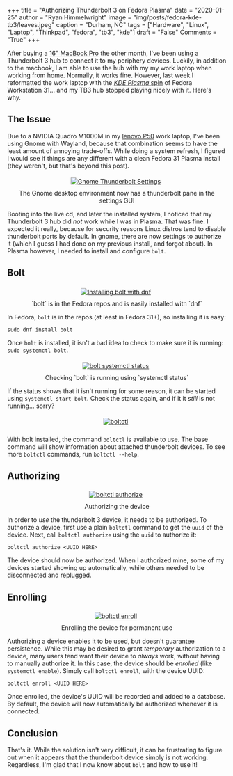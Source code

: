 +++
title  = "Authorizing Thunderbolt 3 on Fedora Plasma"
date   = "2020-01-25"
author = "Ryan Himmelwright"
image  = "img/posts/fedora-kde-tb3/leaves.jpeg"
caption = "Durham, NC"
tags   = ["Hardware", "Linux", "Laptop", "Thinkpad", "fedora", "tb3", "kde"]
draft  = "False"
Comments = "True"
+++

After buying a [16" MacBook Pro](/post/new-2019-16inch-mbp/) the other month,
I've been using a Thunderbolt 3 hub to connect it to my periphery devices.
Luckily, in addition to the macbook, I am able to use the hub with my my work
laptop when working from home. Normally, it works fine. However, last week I
reformatted the work laptop with the [*KDE Plasma* spin](https://spins.fedoraproject.org/kde/) of
Fedora Workstation 31... and my TB3 hub stopped playing nicely with it.
Here's why.

<!--more-->

## The Issue

Due to a NVIDIA Quadro M1000M in my [lenovo
P50](https://www.lenovo.com/us/en/laptops/thinkpad/thinkpad-p/ThinkPad-P50/p/22TP2WPWP50)
work laptop, I've been using Gnome with Wayland, because that combination seems
to have the least amount of annoying trade-offs. While doing a system refresh,
I figured I would see if things are any different with a clean Fedora 31 Plasma
install (they weren't, but that's beyond this post).

<center>
<a href="/img/posts/fedora-kde-tb3/gnome-tb3-settings.png">
<img alt="Gnome Thunderbolt Settings" src="/img/posts/fedora-kde-tb3/gnome-tb3-settings.png" style="max-width: 100%; padding: 5px 15px 10px 10px"/></a>
<div class="caption">The Gnome desktop environment now has a thunderbolt pane
in the settings GUI</div>
</center>

Booting into the live cd, and later the installed system, I noticed that my
Thunderbolt 3 hub did *not* work while I was in Plasma. That was fine. I
expected it really, because for security reasons Linux distros tend to disable
thunderbolt ports by default.  In gnome, there are now settings to authorize
it (which I guess I had done on my previous install, and forgot about).  In
Plasma however, I needed to install and configure `bolt`.

## Bolt
<center>
<a href="/img/posts/fedora-kde-tb3/bolt-install.png">
<img alt="Installing bolt with dnf" src="/img/posts/fedora-kde-tb3/bolt-install.png" style="max-width: 100%; padding: 5px 15px 10px 10px"/></a>
<div class="caption">`bolt` is in the Fedora repos and is easily installed with
`dnf`</div>
</center>

In Fedora, `bolt` is in the repos (at least in Fedora 31+), so installing it is
easy:

```
sudo dnf install bolt
```

Once `bolt` is installed, it isn't a bad idea to check to make sure it is
running: `sudo systemctl bolt`.

<center>
<a href="/img/posts/fedora-kde-tb3/bolt-systemctl-status.png">
<img alt="bolt systemctl status" src="/img/posts/fedora-kde-tb3/bolt-systemctl-status.png" style="max-width: 100%; padding: 5px 15px 10px 10px"/></a>
<div class="caption">Checking `bolt` is running using `systemctl status`</div>
</center>

If the status shows that it isn't running for some reason, it can be started
using `systemctl start bolt`. Check the status again, and if it it *still* is not
running... sorry?

<center>
<a href="/img/posts/fedora-kde-tb3/boltctl.png">
<img alt="boltctl" src="/img/posts/fedora-kde-tb3/boltctl.png" style="max-width: 100%; padding: 5px 15px 10px 10px"/></a>
<div class="caption"></div>
</center>

With bolt installed, the command `boltctl` is available to use. The base command will
show information about attached thunderbolt devices. To see more `boltctl`
commands, run `boltctl --help`.

## Authorizing

<center>
<a href="/img/posts/fedora-kde-tb3/boltctl-authorize.png">
<img alt="boltctl authorize" src="/img/posts/fedora-kde-tb3/boltctl-authorize.png" style="max-width: 100%; padding: 5px 15px 10px 10px"/></a>
<div class="caption">Authorizing the device</div>
</center>

In order to *use* the thunderbolt 3 device, it needs to be authorized. To
authorize a device, first use a plain `boltctl` command to get the `uuid` of
the device. Next, call `boltctl authorize` using the `uuid` to authorize it:

```
boltctl authorize <UUID HERE>
```

The device should now be authorized. When I authorized mine, some of my devices
started showing up automatically, while others needed to be disconnected and
replugged.

## Enrolling

<center>
<a href="/img/posts/fedora-kde-tb3/bresetoltctl-enroll.png">
<img alt="boltctl enroll" src="/img/posts/fedora-kde-tb3/boltctl-enroll.png" style="max-width: 100%; padding: 5px 15px 10px 10px"/></a>
<div class="caption">Enrolling the device for permanent use</div>
</center>

Authorizing a device enables it to be used, but doesn't guarantee persistence.
While this may be desired to grant *temporary* authorization to a device, many
users tend want their device to *always* work, without having to manually
authorize it. In this case, the device should be *enrolled* (like `systemctl enable`).
Simply call `boltctl enroll`, with the device UUID:

```
boltctl enroll <UUID HERE>
```

Once enrolled, the device's UUID will be recorded and added to a database. By
default, the device will now automatically be authorized whenever it is
connected.

## Conclusion

That's it. While the solution isn't very difficult, it can be frustrating to
figure out when it appears that the thunderbolt device simply is not working.
Regardless, I'm glad that I now know about `bolt` and how to use it!
